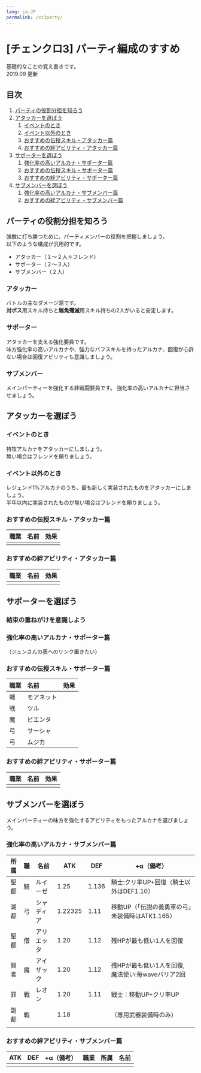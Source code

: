 ```yaml
---
lang: ja-JP
permalink: /cc3party/
---
```


# \[チェンクロ3\] パーティ編成のすすめ

基礎的なことの覚え書きです。  
2019.09 更新

## 目次

1. [パーティの役割分担を知ろう](#パーティの役割分担を知ろう)
1. [アタッカーを選ぼう](#アタッカーを選ぼう)
    1. [イベントのとき](#イベントのとき)
    1. [イベント以外のとき](#イベント以外のとき)
    1. [おすすめの伝授スキル・アタッカー篇](#おすすめの伝授スキルアタッカー篇)
    1. [おすすめの絆アビリティ・アタッカー篇](#おすすめの絆アビリティアタッカー篇)
1. [サポーターを選ぼう](#サポーターを選ぼう)
    1. [強化率の高いアルカナ・サポーター篇](#強化率の高いアルカナサポーター篇)
    1. [おすすめの伝授スキル・サポーター篇](#おすすめの伝授スキルサポーター篇)
    1. [おすすめの絆アビリティ・サポーター篇](#おすすめの絆アビリティサポーター篇)
1. [サブメンバーを選ぼう](#サブメンバーを選ぼう)
    1. [強化率の高いアルカナ・サブメンバー篇](#強化率の高いアルカナサブメンバー篇)
    1. [おすすめの絆アビリティ・サブメンバー篇](#おすすめの絆アビリティサブメンバー篇)

## パーティの役割分担を知ろう

強敵に打ち勝つために、パーティメンバーの役割を把握しましょう。  
以下のような構成が汎用的です。

- アタッカー（１～２人＋フレンド）
- サポーター（２～３人）
- サブメンバー（２人）

### アタッカー

バトルの主なダメージ源です。  
**対ボス**用スキル持ちと**雑魚殲滅**用スキル持ちの2人がいると安定します。

### サポーター

アタッカーを支える強化要員です。  
味方強化率の高いアルカナや、強力なバフスキルを持ったアルカナ、回復が心許ない場合は回復アビリティも意識しましょう。

### サブメンバー

メインパーティーを強化する非戦闘要員です。
強化率の高いアルカナに担当させましょう。

## アタッカーを選ぼう

### イベントのとき

特攻アルカナをアタッカーにしましょう。  
無い場合はフレンドを頼りましょう。

### イベント以外のとき

レジェンド1%アルカナのうち、最も新しく実装されたものをアタッカーにしましょう。  
半年以内に実装されたものが無い場合はフレンドを頼りましょう。

### おすすめの伝授スキル・アタッカー篇

職業|名前|効果
:--|:--|:--
||

### おすすめの絆アビリティ・アタッカー篇

職業|名前|効果
:--|:--|:--
||

## サポーターを選ぼう

### 結束の重ねがけを意識しよう

### 強化率の高いアルカナ・サポーター篇

（ジュンさんの表へのリンク置きたい）

### おすすめの伝授スキル・サポーター篇

職業|名前|効果
:--|:--|:--
戦|モアネット|
戦|ツル|
魔|ビエンタ|
弓|サーシャ|
弓|ムジカ|

### おすすめの絆アビリティ・サポーター篇

職業|名前|効果
:--|:--|:--
||

## サブメンバーを選ぼう

メインパーティーの味方を強化するアビリティをもったアルカナを選びましょう。

### 強化率の高いアルカナ・サブメンバー篇

所属|職|名前|ATK|DEF|+α（備考）
:-:|:-:|---|---|---|---
聖都|騎|ルイーゼ|1.25|1.136|騎士:クリ率UP+回復（騎士以外はDEF1.10）
湖都|弓|シャディア|1.22325|1.11|移動UP（「伝説の義勇軍の弓」未装備時はATK1.165）
聖都|僧|アリエッタ|1.20|1.12|残HPが最も低い1人を回復
賢者|魔|アイザック|1.20|1.12|残HPが最も低い1人を回復, 魔法使い:毎waveバリア2回
罪|戦|レオン|1.20|1.11|戦士：移動UP+クリ率UP
副都|戦||1.18||（専用武器装備時のみ）
|||||

### おすすめの絆アビリティ・サブメンバー篇

ATK|DEF|+α（備考）|職業|所属|名前
---|---|---|:-:|:-:|---
|||||

